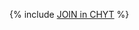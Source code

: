 {% include [JOIN in CHYT](../../../../_includes/user-guide/data-processing/chyt/queries/joins.md) %}